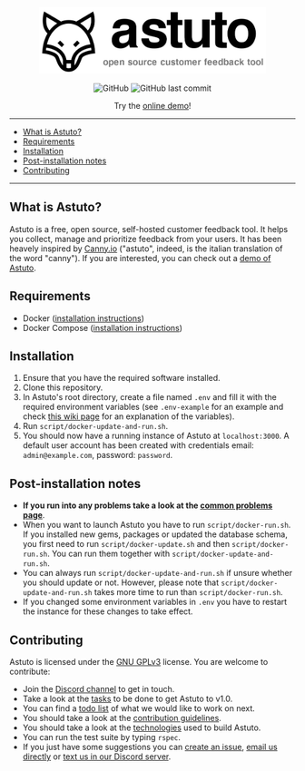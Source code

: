 <p align="center"><img width="400" src="./images/logo-and-name.png" /></p>
<p align="center">
  <img alt="GitHub" src="https://img.shields.io/github/license/riggraz/astuto?color=black&style=for-the-badge">
  <img alt="GitHub last commit" src="https://img.shields.io/github/last-commit/riggraz/astuto?color=black&style=for-the-badge">
</p>
<p align="center">Try the <a href="http://116.203.226.196/">online demo</a>!</p>

---

- [What is Astuto?](#what-is-astuto)
- [Requirements](#requirements)
- [Installation](#installation)
- [Post-installation notes](#post-installation-notes)
- [Contributing](#contributing)

---

## What is Astuto?

Astuto is a free, open source, self-hosted customer feedback tool. It helps you collect, manage and prioritize feedback from your users.
It has been heavely inspired by [Canny.io](https://canny.io/) ("astuto", indeed, is the italian translation of the word "canny").
If you are interested, you can check out a [demo of Astuto](http://116.203.226.196/).

## Requirements

* Docker ([installation instructions](https://docs.docker.com/install/))
* Docker Compose ([installation instructions](https://docs.docker.com/compose/install/))

## Installation

1. Ensure that you have the required software installed.
2. Clone this repository.
3. In Astuto's root directory, create a file named `.env` and fill it with the required environment variables (see `.env-example` for an example and check [this wiki page](https://github.com/riggraz/astuto/wiki/Required-environment-variables) for an explanation of the variables).
4. Run `script/docker-update-and-run.sh`.
5. You should now have a running instance of Astuto at `localhost:3000`. A default user account has been created with credentials email: `admin@example.com`, password: `password`.

## Post-installation notes

* **If you run into any problems take a look at the [common problems page](https://github.com/riggraz/astuto/wiki/Common-problems)**.
* When you want to launch Astuto you have to run `script/docker-run.sh`. If you installed new gems, packages or updated the database schema, you first need to run `script/docker-update.sh` and then `script/docker-run.sh`. You can run them together with `script/docker-update-and-run.sh`.
* You can always run `script/docker-update-and-run.sh` if unsure whether you should update or not. However, please note that `script/docker-update-and-run.sh` takes more time to run than `script/docker-run.sh`.
* If you changed some environment variables in `.env` you have to restart the instance for these changes to take effect.

## Contributing

Astuto is licensed under the [GNU GPLv3](https://github.com/riggraz/astuto/blob/master/LICENSE) license. You are welcome to contribute:
* Join the [Discord channel](https://discord.gg/SrtUMRp) to get in touch.
* Take a look at the [tasks](https://github.com/riggraz/astuto/projects/1) to be done to get Astuto to v1.0.
* You can find a [todo list](https://github.com/riggraz/astuto/wiki/Improving-Astuto) of what we would like to work on next.
* You should take a look at the [contribution guidelines](https://github.com/riggraz/astuto/wiki/Contribution-Guidelines).
* You should take a look at the [technologies](https://github.com/riggraz/astuto/wiki/Technologies) used to build Astuto.
* You can run the test suite by typing `rspec`.
* If you just have some suggestions you can [create an issue](https://github.com/riggraz/astuto/issues), [email us directly](mailto:riccardo.graziosi97@gmail.com) or [text us in our Discord server](https://discord.gg/SrtUMRp).
